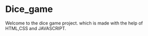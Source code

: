 # Dice_game
Welcome to the dice game project. which is made with the help of HTML,CSS and JAVASCRIPT.
